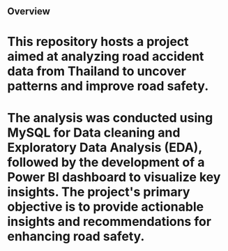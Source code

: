 ## Overview

# This repository hosts a project aimed at analyzing road accident data from Thailand to uncover patterns and improve road safety. 
# The analysis was conducted using MySQL for Data cleaning and Exploratory Data Analysis (EDA), followed by the development of a Power BI dashboard to visualize key insights. The project's primary objective is to provide actionable insights and recommendations for enhancing road safety.

